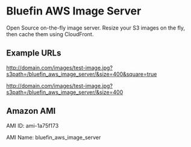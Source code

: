 Bluefin AWS Image Server
=============

Open Source on-the-fly image server.  Resize your S3 images on the fly, then cache them using CloudFront.

Example URLs
-------

http://domain.com/images/test-image.jpg?s3path=/bluefin_aws_image_server/&size=400&square=true

http://domain.com/images/test-image.jpg?s3path=/bluefin_aws_image_server/&size=400

Amazon AMI
-------

AMI ID: ami-1a75f173

AMI Name: bluefin_aws_image_server
